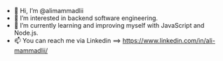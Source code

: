- 👋 Hi, I’m @alimammadlii
- 👀 I’m interested in backend software engineering.
- 🌱 I’m currently learning and improving myself with JavaScript and Node.js.
- 📫 You can reach me via Linkedin ==> https://www.linkedin.com/in/ali-mammadlii/

<!---
alimammadlii/alimammadlii is a ✨ special ✨ repository because its `README.md` (this file) appears on your GitHub profile.
You can click the Preview link to take a look at your changes.
--->
